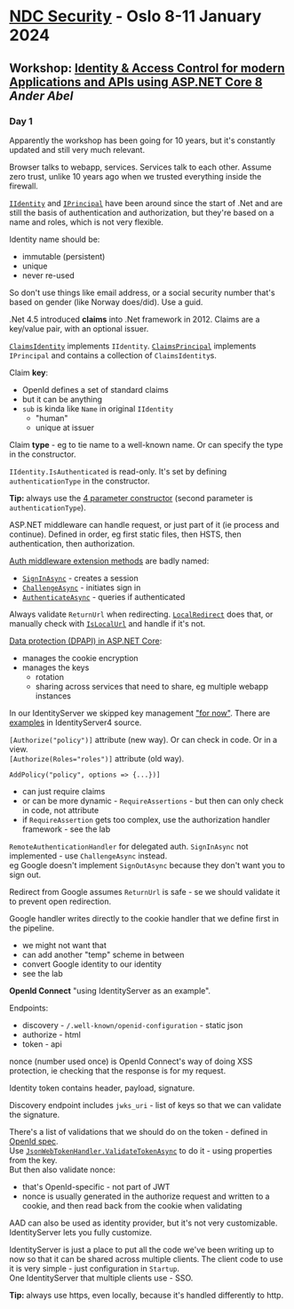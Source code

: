 # [NDC Security](https://ndc-security.com/) - Oslo 8-11 January 2024

## Workshop: [Identity & Access Control for modern Applications and APIs using ASP.NET Core 8](https://ndc-security.com/workshops/identity-and-access-control-for-modern-applications-anders-abel/3cbf535885dc) *Ander Abel*

### Day 1

Apparently the workshop has been going for 10 years, but it's constantly updated and still very much relevant.

Browser talks to webapp, services. Services talk to each other.
Assume zero trust, unlike 10 years ago when we trusted everything inside the firewall.

[`IIdentity`](https://learn.microsoft.com/en-us/dotnet/api/system.security.principal.iidentity?view=netframework-1.1)
and
[`IPrincipal`](https://learn.microsoft.com/en-us/dotnet/api/system.security.principal.iprincipal?view=netframework-1.1)
have been around since the start of .Net and are still the basis of authentication and authorization,
but they're based on a name and roles, which is not very flexible.

Identity name should be:
- immutable (persistent)
- unique
- never re-used

So don't use things like email address, or a social security number that's based on gender (like Norway does/did).
Use a guid.

.Net 4.5 introduced **claims** into .Net framework in 2012.
Claims are a key/value pair, with an optional issuer.

[`ClaimsIdentity`](https://learn.microsoft.com/en-us/dotnet/api/system.security.claims.claimsidentity?view=netframework-4.5)
implements `IIdentity`.
[`ClaimsPrincipal`](https://learn.microsoft.com/en-us/dotnet/api/system.security.claims.claimsprincipal?view=netframework-4.5)
implements `IPrincipal` and contains a collection of `ClaimsIdentity`s.

Claim **key**:
- OpenId defines a set of standard claims
- but it can be anything
- `sub` is kinda like `Name` in original `IIdentity`
  - "human"
  - unique at issuer

Claim **type** - eg to tie name to a well-known name.
Or can specify the type in the constructor.

`IIdentity.IsAuthenticated` is read-only. It's set by defining `authenticationType` in the constructor.

**Tip:** always use the
[4 parameter constructor](https://learn.microsoft.com/en-us/dotnet/api/system.security.claims.claimsidentity.-ctor?view=netframework-4.5#system-security-claims-claimsidentity-ctor(system-collections-generic-ienumerable((system-security-claims-claim))-system-string-system-string-system-string))
(second parameter is `authenticationType`).

ASP.NET middleware can handle request, or just part of it (ie process and continue).
Defined in order, eg first static files, then HSTS, then authentication, then authorization.

[Auth middleware extension methods](https://learn.microsoft.com/en-us/dotnet/api/microsoft.aspnetcore.builder.authappbuilderextensions.useauthentication?view=aspnetcore-8.0)
are badly named:
- [`SignInAsync`](https://learn.microsoft.com/en-us/dotnet/api/microsoft.aspnetcore.authentication.authenticationhttpcontextextensions.signinasync?view=aspnetcore-8.0) - creates a session
- [`ChallengeAsync`](https://learn.microsoft.com/en-us/dotnet/api/microsoft.aspnetcore.authentication.authenticationhttpcontextextensions.challengeasync?view=aspnetcore-8.0) - initiates sign in
- [`AuthenticateAsync`](https://learn.microsoft.com/en-us/dotnet/api/microsoft.aspnetcore.authentication.authenticationhttpcontextextensions.authenticateasync?view=aspnetcore-8.0) - queries if authenticated

Always validate `ReturnUrl` when redirecting.
[`LocalRedirect`](https://learn.microsoft.com/en-us/dotnet/api/microsoft.aspnetcore.mvc.controllerbase.localredirect?view=aspnetcore-8.0)
does that, or manually check with
[`IsLocalUrl`](https://learn.microsoft.com/en-us/dotnet/api/microsoft.aspnetcore.mvc.iurlhelper.islocalurl?view=aspnetcore-8.0)
and handle if it's not.

[Data protection (DPAPI) in ASP.NET Core](https://learn.microsoft.com/en-us/aspnet/core/security/data-protection/configuration/overview?view=aspnetcore-8.0):
- manages the cookie encryption
- manages the keys
  - rotation
  - sharing across services that need to share, eg multiple webapp instances

In our IdentityServer we skipped key management
["for now"](https://github.com/NIPOSoftwareBV/nfield-identity/blob/master/Nfield.Identity/Startup.cs#L112).
There are
[examples](https://github.com/IdentityServer/IdentityServer4/tree/main/samples/KeyManagement)
in IdentityServer4 source.

`[Authorize("policy")]` attribute (new way).
Or can check in code.
Or in a view.  
`[Authorize(Roles="roles")]` attribute (old way).

`AddPolicy("policy", options => {...})]`
- can just require claims
- or can be more dynamic - `RequireAssertions` - but then can only check in code, not attribute
- if `RequireAssertion` gets too complex, use the authorization handler framework - see the lab

`RemoteAuthenticationHandler` for delegated auth.
`SignInAsync` not implemented - use `ChallengeAsync` instead.  
eg Google doesn't implement `SignOutAsync` because they don't want you to sign out.

Redirect from Google assumes `ReturnUrl` is safe - se we should validate it to prevent open redirection.

Google handler writes directly to the cookie handler that we define first in the pipeline.
- we might not want that
- can add another "temp" scheme in between
- convert Google identity to our identity
- see the lab

**OpenId Connect** "using IdentityServer as an example".

Endpoints:
- discovery - `/.well-known/openid-configuration` - static json
- authorize - html
- token - api

nonce (number used once) is OpenId Connect's way of doing XSS protection,
ie checking that the response is for my request.

Identity token contains header, payload, signature.

Discovery endpoint includes `jwks_uri` - list of keys so that we can validate the signature.

There's a list of validations that we should do on the token - defined in
[OpenId spec](https://openid.net/specs/openid-connect-core-1_0.html#IDTokenValidation).  
Use
[`JsonWebTokenHandler.ValidateTokenAsync`](https://learn.microsoft.com/en-us/dotnet/api/microsoft.identitymodel.jsonwebtokens.jsonwebtokenhandler.validatetokenasync?view=msal-web-dotnet-latest#microsoft-identitymodel-jsonwebtokens-jsonwebtokenhandler-validatetokenasync(system-string-microsoft-identitymodel-tokens-tokenvalidationparameters))
to do it - using properties from the key.  
But then also validate nonce:
- that's OpenId-specific - not part of JWT
- nonce is usually generated in the authorize request and written to a cookie,
  and then read back from the cookie when validating

AAD can also be used as identity provider, but it's not very customizable.
IdentityServer lets you fully customize.

IdentityServer is just a place to put all the code we've been writing up to now
so that it can be shared across multiple clients.
The client code to use it is very simple - just configuration in `Startup`.  
One IdentityServer that multiple clients use - SSO.

**Tip:** always use https, even locally, because it's handled differently to http.
